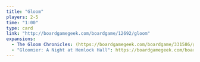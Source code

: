 ```yaml
---
title: "Gloom"
players: 2-5
time: "1:00"
type: card
link: "http://boardgamegeek.com/boardgame/12692/gloom"
expansions:
  - The Gloom Chronicles: (https://boardgamegeek.com/boardgame/331586/gloom-chronicles
  - "Gloomier: A Night at Hemlock Hall": https://boardgamegeek.com/boardgame/316850/gloomier-night-hemlock-hall
---
```

